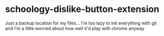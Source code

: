 # schoology-dislike-button-extension
Just a backup location for my files... I'm too lazy to init everything with git and I'm a little worried about how well it'd play with chrome anyway
